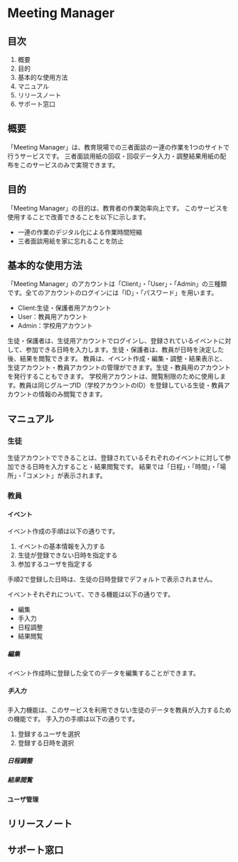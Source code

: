 # Meeting Manager

## 目次

1. 概要
2. 目的
3. 基本的な使用方法
4. マニュアル
5. リリースノート
6. サポート窓口

## 概要
「Meeting Manager」は、教育現場での三者面談の一連の作業を1つのサイトで行うサービスです。
三者面談用紙の回収・回収データ入力・調整結果用紙の配布をこのサービスのみで実現できます。

## 目的
「Meeting Manager」の目的は、教育者の作業効率向上です。
このサービスを使用することで改善できることを以下に示します。
- 一連の作業のデジタル化による作業時間短縮
- 三者面談用紙を家に忘れることを防止

## 基本的な使用方法
「Meeting Manager」のアカウントは「Client」・「User」・「Admin」の三種類です。全てのアカウントのログインには「ID」・「パスワード」を用います。
- Client:生徒・保護者用アカウント
- User：教員用アカウント
- Admin：学校用アカウント

生徒・保護者は、生徒用アカウントでログインし、登録されているイベントに対して、参加できる日時を入力します。生徒・保護者は、教員が日時を決定した後、結果を閲覧できます。
教員は、イベント作成・編集・調整・結果表示と、生徒アカウント・教員アカウントの管理ができます。生徒・教員用のアカウントを発行することもできます。
学校用アカウントは、閲覧制限のために使用します。教員は同じグループID（学校アカウントのID）を登録している生徒・教員アカウントの情報のみ閲覧できます。

## マニュアル
### 生徒
生徒アカウントでできることは、登録されているそれぞれのイベントに対して参加できる日時を入力すること・結果閲覧です。
結果では「日程」・「時間」・「場所」・「コメント」が表示されます。

### 教員
#### イベント
イベント作成の手順は以下の通りです。
1. イベントの基本情報を入力する
2. 生徒が登録できない日時を指定する
3. 参加するユーザを指定する

手順2で登録した日時は、生徒の日時登録でデフォルトで表示されません。

イベントそれぞれについて、できる機能は以下の通りです。
- 編集
- 手入力
- 日程調整
- 結果閲覧

##### 編集
イベント作成時に登録した全てのデータを編集することができます。

##### 手入力
手入力機能は、このサービスを利用できない生徒のデータを教員が入力するための機能です。
手入力の手順は以下の通りです。
1. 登録するユーザを選択
2. 登録する日時を選択

##### 日程調整

##### 結果閲覧

#### ユーザ管理




## リリースノート


## サポート窓口